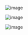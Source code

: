 ![image](https://user-images.githubusercontent.com/16841000/146546489-f5d95d62-ce2c-44f2-b6a0-65adf3788820.png)

![image](https://user-images.githubusercontent.com/16841000/146546526-81126dd2-917b-427d-9bd5-42bcdc290c5d.png)

![image](https://user-images.githubusercontent.com/16841000/146546439-e952f229-da0a-4d4f-a437-fb1e8572015e.png)

